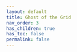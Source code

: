 ```yaml
---
layout: default
title: Ghost of the Grid
nav_order: 3
has_children: true
has_toc: false
permalink: false
---
```

